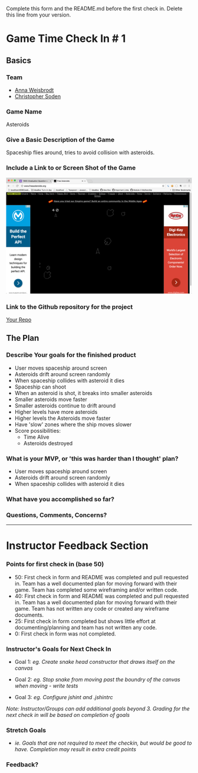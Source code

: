 Complete this form and the README.md before the first check in. Delete this line from your version.

# Game Time Check In # 1

## Basics

### Team
- [Anna Weisbrodt](https://github.com/AnnaCW)
- [Christopher Soden](https://github.com/seeker105)

### Game Name

Asteroids

### Give a Basic Description of the Game

Spaceship flies around, tries to avoid collision with asteroids.

### Include a Link to or Screen Shot of the Game

![Asteroids](images/Asteroids.png)

### Link to the Github repository for the project
[Your Repo](https://github.com/seeker105/asteroids)

## The Plan

### Describe Your goals for the finished product

- User moves spaceship around screen
- Asteroids drift around screen randomly
- When spaceship collides with asteroid it dies
- Spaceship can shoot
- When an asteroid is shot, it breaks into smaller asteroids
- Smaller asteroids move faster
- Smaller asteroids continue to drift around
- Higher levels have more asteroids
- Higher levels the Asteroids move faster
- Have 'slow' zones where the ship moves slower
- Score possibilities:
  * Time Alive
  * Asteroids destroyed

### What is your MVP, or 'this was harder than I thought' plan?

- User moves spaceship around screen
- Asteroids drift around screen randomly
- When spaceship collides with asteroid it dies

### What have you accomplished so far?

### Questions, Comments, Concerns?

-----

# Instructor Feedback Section

### Points for first check in (base 50)

* 50: First check in form and README was completed and pull requested in. Team has a well documented plan for moving forward with their game. Team has completed some wireframing and/or written code.
* 40: First check in form and README was completed and pull requested in. Team has a well documented plan for moving forward with their game. Team has not written any code or created any wireframe documents.
* 25: First check in form completed but shows little effort at documenting/planning and team has not written any code.
* 0: First check in form was not completed.

### Instructor's Goals for Next Check In

* Goal 1: _eg. Create snake head constructor that draws itself on the canvas_

* Goal 2: _eg. Stop snake from moving past the boundry of the canvas when moving - write tests_

* Goal 3: _eg. Configure jshint and .jshintrc_

_Note: Instructor/Groups can add additional goals beyond 3. Grading for the next check in will be based on completion of goals_

### Stretch Goals

* _ie. Goals that are not required to meet the checkin, but would be good to have. Completion may result in extra credit points_

### Feedback?
